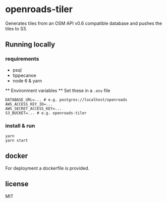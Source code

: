 # openroads-tiler

Generates tiles from an OSM API v0.6 compatible database and pushes the tiles to S3.

## Running locally
### requirements
- psql
- tippecanoe
- node 6 & yarn

** Environment variables ** 
Set these in a `.env` file

```
DATABASE_URL=... # e.g. postgres://localhost/openroads
AWS_ACCESS_KEY_ID=...
AWS_SECRET_ACCESS_KEY=... 
S3_BUCKET=... # e.g. openroads-tiler
```

### install & run
```
yarn
yarn start
```

## docker 
For deployment a dockerfile is provided.

## license
MIT
